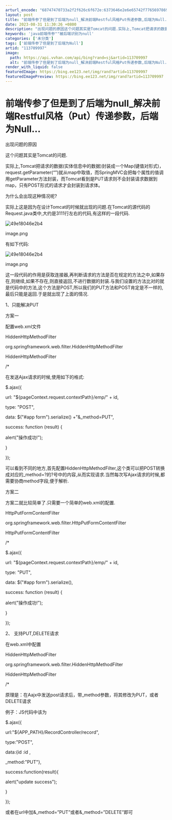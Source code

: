 ```yaml
---
arturl_encode: "68747470733a2f2f626c6f672e:6373646e2e6e65742f77656978696e5f33393630353334372f:61727469636c652f64657461696c732f313133373039393937"
layout: post
title: "前端传参了但是到了后端为null_解决前端Restful风格Put传递参数,后端为Null..."
date: 2023-08-31 11:30:26 +0800
description: "出现问题的原因这个问题其实是Tomcat的问题.实际上,Tomcat把请求的数据(实体信息中的数据)"
keywords: 'java前端传参""被后端识别为null'
categories: ['未分类']
tags: ['前端传参了但是到了后端为Null']
artid: "113709997"
image:
  path: https://api.vvhan.com/api/bing?rand=sj&artid=113709997
  alt: "前端传参了但是到了后端为null_解决前端Restful风格Put传递参数,后端为Null..."
render_with_liquid: false
featuredImage: https://bing.ee123.net/img/rand?artid=113709997
featuredImagePreview: https://bing.ee123.net/img/rand?artid=113709997
---
```


# 前端传参了但是到了后端为null\_解决前端Restful风格（Put）传递参数，后端为Null...

出现问题的原因

这个问题其实是Tomcat的问题.

实际上,Tomcat把请求的数据(实体信息中的数据)封装成一个Map(键值对形式)，request.getParameter(“”)就从map中取值，而SpringMVC会把每个属性的值调用getParameter方法封装，而Tomcat看到是PUT请求则不会封装请求数据到map，只有POST形式的请求才会封装到请求体。

为什么会出现这种情况呢?

实际上这是因为在设计Tomcat的时候就出现的问题.在Tomcat的源代码的Request.java类中,大约是3111行左右的代码,有这样的一段代码.

![49e18046e2b4](https://www.jianshu.com/p/49e18046e2b4)

image.png

有如下代码:

![49e18046e2b4](https://www.jianshu.com/p/49e18046e2b4)

image.png

这一段代码的作用是获取连接器,再判断请求的方法是否在规定的方法之中,如果存在,则继续,如果不存在,则直接返回,不进行数据的封装.与我们设置的方法比对的就是代码中的方法,这个方法是POST,所以我们的PUT方法和POST肯定是不一样的,最后只能是返回.于是就出现了上面的情况.

1、只能解决PUT

方案一

配置web.xml文件

HiddenHttpMethodFilter

org.springframework.web.filter.HiddenHttpMethodFilter

HiddenHttpMethodFilter

/\*

在发送Ajax请求的时候,使用如下的格式:

$.ajax({

url: "${pageContext.request.contextPath}/emp/" + id,

type: "POST",

data: $("#app form").serialize() +"&\_method=PUT",

success: function (result) {

alert("操作成功!");

}

});

可以看到不同的地方,首先配置HiddenHttpMethodFilter,这个类可以把POST转换成对应的\_method=?的?号中的内容,从而实现请求.当然每次写Ajax请求的时候,都需要协商method字段,便于解析.

方案二

方案二就比较简单了.只需要一个简单的web.xml的配置.

HttpPutFormContentFilter

org.springframework.web.filter.HttpPutFormContentFilter

HttpPutFormContentFilter

/\*

$.ajax({

url: "${pageContext.request.contextPath}/emp/" + id,

type: "PUT",

data: $("#app form").serialize(),

success: function (result) {

alert("操作成功!");

}

});

2、 支持PUT,DELETE请求

在web.xml中配置

HiddenHttpMethodFilter

org.springframework.web.filter.HiddenHttpMethodFilter

HiddenHttpMethodFilter

/\*

原理是：在Aajx中发送post请求后，带\_method参数，将其修改为PUT，或者DELETE请求

例子：JS代码中该为

$.ajax({

url:"${APP\_PATH}/RecordController/record",

type:"POST",

data:{id :id ,

\_method:"PUT"},

success:function(result){

alert("update success");

}

});

或者在url中加&\_method=”PUT”或者&\_method=”DELETE”即可